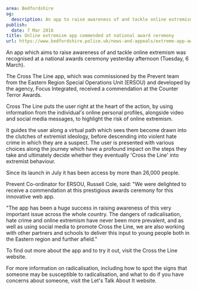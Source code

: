 ```yaml
area: Bedfordshire
og:
  description: An app to raise awareness of and tackle online extremism recognised at national awards ceremony.
publish:
  date: 7 Mar 2018
title: Online extremism app commended at national award ceremony
url: https://www.bedfordshire.police.uk/news-and-appeals/extreme-app-awards-march18
```

An app which aims to raise awareness of and tackle online extremism was recognised at a national awards ceremony yesterday afternoon (Tuesday, 6 March).

The Cross The Line app, which was commissioned by the Prevent team from the Eastern Region Special Operations Unit (ERSOU) and developed by the agency, Focus Integrated, received a commendation at the Counter Terror Awards.

Cross The Line puts the user right at the heart of the action, by using information from the individual's online personal profiles, alongside video and social media messages, to highlight the risk of online extremism.

It guides the user along a virtual path which sees them become drawn into the clutches of extremist ideology, before descending into violent hate crime in which they are a suspect. The user is presented with various choices along the journey which have a profound impact on the steps they take and ultimately decide whether they eventually 'Cross the Line' into extremist behaviour.

Since its launch in July it has been access by more than 26,000 people.

Prevent Co-ordinator for ERSOU, Russell Cole, said: "We were delighted to receive a commendation at this prestigious awards ceremony for this innovative web app.

"The app has been a huge success in raising awareness of this very important issue across the whole country. The dangers of radicalisation, hate crime and online extremism have never been more prevalent, and as well as using social media to promote Cross the Line, we are also working with other partners and schools to deliver this input to young people both in the Eastern region and further afield."

To find out more about the app and to try it out, visit the Cross the Line website.

For more information on radicalisation, including how to spot the signs that someone may be susceptible to radicalisation, and what to do if you have concerns about someone, visit the Let's Talk About It website.
